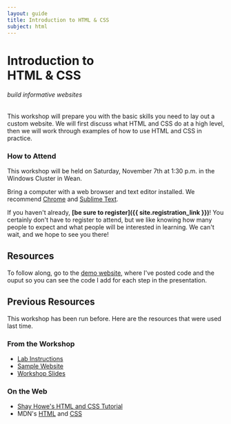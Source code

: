 ```yaml
---
layout: guide
title: Introduction to HTML & CSS
subject: html
---
```


# Introduction to <br>HTML & CSS

###### build informative websites

This workshop will prepare you with the basic skills you need to lay out a
custom website. We will first discuss what HTML and CSS do at a high level, then
we will work through examples of how to use HTML and CSS in practice.

### How to Attend

This workshop will be held on Saturday, November 7th at 1:30 p.m. in the Windows
Cluster in Wean.

Bring a computer with a web browser and text editor installed. We recommend
[Chrome](https://www.google.com/chrome/browser/) and [Sublime
Text](http://www.sublimetext.com/).

If you haven't already, __[be sure to register]({{ site.registration_link }})__!
You certainly don't have to register to attend, but we like knowing how many
people to expect and what people will be interested in learning. We can't wait,
and we hope to see you there!

## Resources

To follow along, go to the [demo website](https://skottyk.github.io/WDW_HTMLCSS/), where I've posted code and the ouput so you can see the code I add for each step in the presentation.

## Previous Resources

This workshop has been run before. Here are the resources that were used
last time.

### From the Workshop

- [Lab Instructions](https://docs.google.com/file/d/0B9HqC5cnPeRVbng4RnRodDFFZVk/edit)
- [Sample Website](http://naher94.github.io/Basic-Sample-Site/portfolio.html)
- [Workshop Slides](https://docs.google.com/file/d/0B9HqC5cnPeRVODB6MURCTUxvSVk/edit)

### On the Web

- [Shay Howe's HTML and CSS Tutorial](http://learn.shayhowe.com/)
- MDN's [HTML](https://developer.mozilla.org/en-US/docs/Web/HTML) and [CSS](https://developer.mozilla.org/en-US/docs/Web/CSS)
